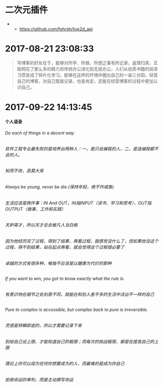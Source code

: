 # 二次元插件

- - https://github.com/fghrsh/live2d_api

# 2017-08-21 23:08:33

> 写博客的好处在于，能够对所学、所做、所想之事有所记录，返璞归真，互联网花了那么多的精力将传统办公进化到无纸办公，人们从纸质书籍的阅读习惯变成了碎片化学习。能够在这样的环境中圈出自己的一亩三分田，经营自己的博客，对自己既是记录，也是肯定，还能在经营博客的过程中更加认识自己。

# 2017-09-22 14:13:45

#### 个人语录

###### Do each of things in a decent way.

###### 软件工程专业最失败的是培养出两种人：一，是只会编程的人，二，是连编程都不会的人。

###### 知而不改，恶莫大焉

###### Always be young, never be die.(保持年轻，绝不作咸鱼)

###### 生活应该是两件事：IN And OUT，IN指INPUT（读书、学习和思考），OUT指OUTPUT（做事、工作和实践）

###### 天妒英才，所以天才总会被凡人当白痴

###### 因为他经历完了过程，得到了结果，再看过程，就感觉没什么了，但如果他没这个过程，得不到结果，站在起点再看，就会觉得这个过程很必要了

###### 卓越的方式有很多种，唯独不应该是以健康为代价的那种

###### If you want to win, you got to know exactly what the rule is.

###### 有意识地在细节之处刻意不同，就能在和别人差不多的生活中活出不一样的自己

###### Pure to complex is accessible, but complex back to pure is irreversible.

###### 灵感是转瞬即逝的，所以才需要记录下来

###### 别给自己设上限，才能知道自己的极限；而每次的挑战极限，都是在提高自己的上限

###### 理论上你可以成为任何你想要成为的人，而最难的是成为你自己

###### 拒绝命运的审判，而是主动撰写命运
